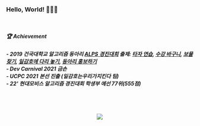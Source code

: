 <h3 font style="consolas">Hello, World! 🙋🏻‍♂️</h3>
<br>


##### 🏆 Achievement<br>
##### - 2019 건국대학교 알고리즘 동아리 [ALPS 경진대회](https://www.acmicpc.net/category/detail/2061) 출제: [타자 연습](https://www.acmicpc.net/problem/17487), [수강 바구니](https://www.acmicpc.net/problem/17488), [보물 찾기](https://www.acmicpc.net/problem/17489), [일감호에 다리 놓기](https://www.acmicpc.net/problem/17490), [동아리 홍보하기](https://www.acmicpc.net/problem/17493)<br>- Dev Carnival 2021 금손<br>- UCPC 2021 본선 진출 (일감호는우리가지킨다 팀)<br>- 22' 현대모비스 알고리즘 경진대회 학생부 예선 77위(555점)
<br><br>


<p align=center><a href="https://solved.ac/profile/aru0504"><img src="https://github-readme-solvedac-hyp3rflow.vercel.app/api/?handle=aru0504"></a></p>
